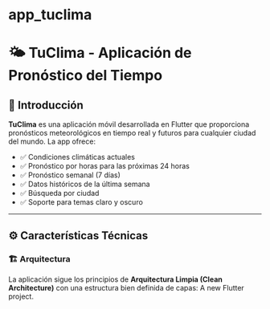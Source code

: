 # app_tuclima
# 🌤️ TuClima - Aplicación de Pronóstico del Tiempo

## 🧭 Introducción

**TuClima** es una aplicación móvil desarrollada en Flutter que proporciona pronósticos meteorológicos en tiempo real y futuros para cualquier ciudad del mundo. La app ofrece:

- ✅ Condiciones climáticas actuales  
- ✅ Pronóstico por horas para las próximas 24 horas  
- ✅ Pronóstico semanal (7 días)  
- ✅ Datos históricos de la última semana  
- ✅ Búsqueda por ciudad  
- ✅ Soporte para temas claro y oscuro  

---

## ⚙️ Características Técnicas
    
### 🏗️ Arquitectura

La aplicación sigue los principios de **Arquitectura Limpia (Clean Architecture)** con una estructura bien definida de capas:
A new Flutter project.
